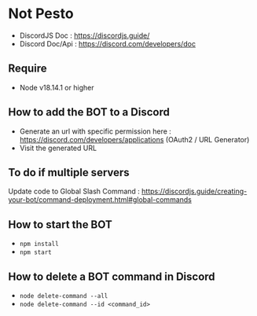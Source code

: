 # Not Pesto
- DiscordJS Doc : https://discordjs.guide/
- Discord Doc/Api : https://discord.com/developers/doc

## Require
- Node v18.14.1 or higher

## How to add the BOT to a Discord
- Generate an url with specific permission here : https://discord.com/developers/applications (OAuth2 / URL Generator)
- Visit the generated URL 

## To do if multiple servers
Update code to Global Slash Command : https://discordjs.guide/creating-your-bot/command-deployment.html#global-commands

## How to start the BOT
- `npm install`
- `npm start`

## How to delete a BOT command in Discord
- `node delete-command --all`
- `node delete-command --id <command_id>`
